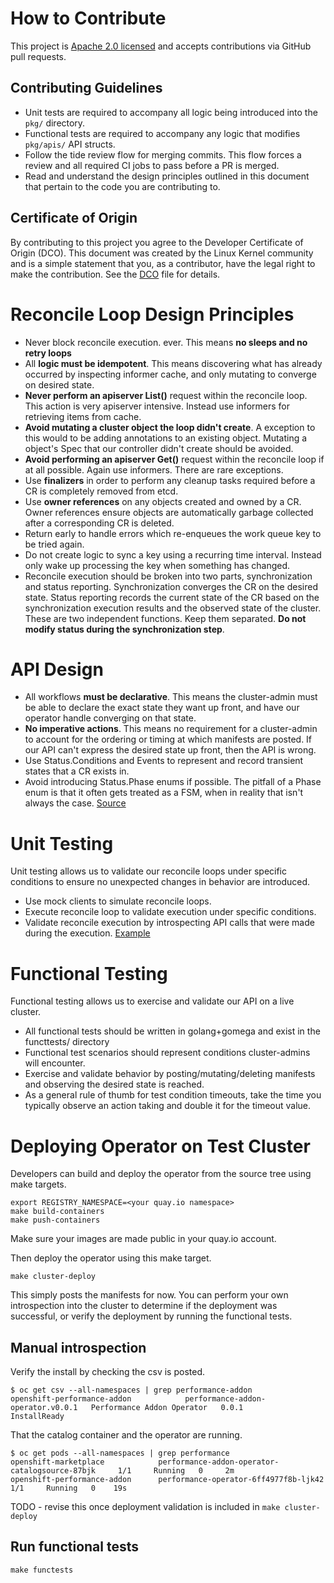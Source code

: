 # How to Contribute

This project is [Apache 2.0 licensed](LICENSE) and accepts contributions via
GitHub pull requests.

## Contributing Guidelines

* Unit tests are required to accompany all logic being introduced into the `pkg/` directory.
* Functional tests are required to accompany any logic that modifies `pkg/apis/` API structs.
* Follow the tide review flow for merging commits. This flow forces a review and all required CI jobs to pass before a PR is merged.
* Read and understand the design principles outlined in this document that pertain to the code you are contributing to.

## Certificate of Origin

By contributing to this project you agree to the Developer Certificate of
Origin (DCO). This document was created by the Linux Kernel community and is a
simple statement that you, as a contributor, have the legal right to make the
contribution. See the [DCO](DCO) file for details.

# Reconcile Loop Design Principles

* Never block reconcile execution. ever. This means __no sleeps and no retry loops__
* All __logic must be idempotent__. This means discovering what has already occurred by inspecting informer cache, and only mutating to converge on desired state.
* __Never perform an apiserver List()__ request within the reconcile loop. This action is very apiserver intensive. Instead use informers for retrieving items from cache.
* __Avoid mutating a cluster object the loop didn't create__. A exception to this would to be adding annotations to an existing object. Mutating a object's Spec that our controller didn't create should be avoided.
* __Avoid performing an apiserver Get()__ request within the reconcile loop if at all possible. Again use informers. There are rare exceptions.
* Use __finalizers__ in order to perform any cleanup tasks required before a CR is completely removed from etcd.
* Use __owner references__ on any objects created and owned by a CR. Owner references ensure objects are automatically garbage collected after a corresponding CR is deleted.
* Return early to handle errors which re-enqueues the work queue key to be tried again.
* Do not create logic to sync a key using a recurring time interval. Instead only wake up processing the key when something has changed.
* Reconcile execution should be broken into two parts, synchronization and status reporting. Synchronization converges the CR on the desired state. Status reporting records the current state of the CR based on the synchronization execution results and the observed state of the cluster. These are two independent functions. Keep them separated. __Do not modify status during the synchronization step__.

# API Design

* All workflows __must be declarative__. This means the cluster-admin must be able to declare the exact state they want up front, and have our operator handle converging on that state.
* __No imperative actions__. This means no requirement for a cluster-admin to account for the ordering or timing at which manifests are posted. If our API can't express the desired state up front, then the API is wrong.
* Use Status.Conditions and Events to represent and record transient states that a CR exists in.
* Avoid introducing Status.Phase enums if possible. The pitfall of a Phase enum is that it often gets treated as a FSM, when in reality that isn't always the case. [Source](https://github.com/kubernetes/kubernetes/issues/7856)

# Unit Testing

Unit testing allows us to validate our reconcile loops under specific conditions to ensure no unexpected changes in behavior are introduced.

* Use mock clients to simulate reconcile loops.
* Execute reconcile loop to validate execution under specific conditions.
* Validate reconcile execution by introspecting API calls that were made during the execution. [Example](https://github.com/operator-framework/operator-sdk-samples/blob/master/go/memcached-operator/pkg/controller/memcached/memcached_controller_test.go)

# Functional Testing

Functional testing allows us to exercise and validate our API on a live cluster.

* All functional tests should be written in golang+gomega and exist in the functtests/ directory
* Functional test scenarios should represent conditions cluster-admins will encounter.
* Exercise and validate behavior by posting/mutating/deleting manifests and observing the desired state is reached.
* As a general rule of thumb for test condition timeouts, take the time you typically observe an action taking and double it for the timeout value.

# Deploying Operator on Test Cluster

Developers can build and deploy the operator from the source tree using make targets.

```
export REGISTRY_NAMESPACE=<your quay.io namespace>
make build-containers
make push-containers
```

Make sure your images are made public in your quay.io account.

Then deploy the operator using this make target.

```
make cluster-deploy
```

This simply posts the manifests for now. You can perform your own introspection into the cluster to determine if the deployment was successful,
or verify the deployment by running the functional tests.

## Manual introspection

Verify the install by checking the csv is posted.

```
$ oc get csv --all-namespaces | grep performance-addon
openshift-performance-addon            performance-addon-operator.v0.0.1   Performance Addon Operator   0.0.1                InstallReady
```

That the catalog container and the operator are running.

```
$ oc get pods --all-namespaces | grep performance
openshift-marketplace            performance-addon-operator-catalogsource-87bjk     1/1     Running   0     2m
openshift-performance-addon      performance-operator-6ff4977f8b-ljk42              1/1     Running   0    19s
```

TODO - revise this once deployment validation is included in `make cluster-deploy`

## Run functional tests

```
make functests
```


